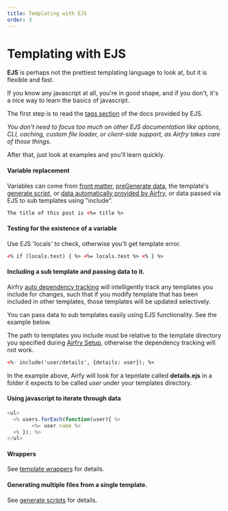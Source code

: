 ```yaml
---
title: Templating with EJS
order: 3
---
```


# Templating with EJS

**EJS** is perhaps not the prettiest templating language to look at, but it is flexible and fast.

If you know any javascript at all, you're in good shape, and if you don't, it's a nice way to learn the basics of javascript.

The first step is to read the [tags section](https://ejs.co/#tags) of the docs provided by EJS.

_You don't need to focus too much on other EJS documentation like options, CLI, caching, custom file loader, or client-side support, as Airfry takes care of those things._

After that, just look at examples and you'll learn quickly.

#### Variable replacement

Variables can come from [front matter](/docs/templates/frontmatte/), [preGenerate data](/docs/templates/preGenerate/), the template's [generate script](/docs/templates/generateScript/), or [data automatically provided by Airfry](/docs/templates/calculated/), or data passed via EJS to sub templates using "include".

```html
The title of this post is <%= title %>
```

#### Testing for the existence of a variable

Use EJS 'locals' to check, otherwise you'll get template error.

```html
<% if (locals.test) { %> <%= locals.test %> <% } %>
```

#### Including a sub template and passing data to it.

Airfry [auto dependency tracking](/docs/performance/dependencyTracking/)
will intelligently track any templates you include for changes, such that if you modify template
that has been included in other templates, those templates will be updated selectively.

You can pass data to sub templates easily using EJS functionality. See the example below.

The path to templates you include must be relative to the template directory you specified during [Airfry Setup](/docs/setup/#directories), otherwise the dependency tracking will not work.

```html
<%- include('user/details', {details: user}); %>
```

In the example above, Airfy will look for a tepmlate called **details.ejs** in a folder it expects to be called _user_ under your templates directory.

#### Using javascript to iterate through data

```javascript
<ul>
  <% users.forEach(function(user){ %>
		<%= user.name %>
  <% }); %>
</ul>
```

#### Wrappers

See [template wrappers](/docs/templates/wrappers/) for details.

#### Generating multiple files from a single template.

See [generate scripts](/docs/templates/generateScript/) for details.
